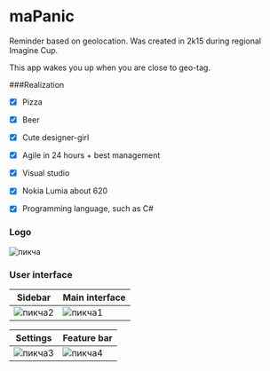 # maPanic
Reminder based on geolocation.
Was created in 2k15 during regional Imagine Cup.

This app wakes you up when you are close to geo-tag.

###Realization
- [x] Pizza
- [x] Beer
- [x] Cute designer-girl
- [x] Agile in 24 hours + best management
- [x] Visual studio
- [x] Nokia Lumia about 620
- [x] Programming language, such as C#


### Logo

![пикча](https://pp.vk.me/c837635/v837635297/254f8/Q5o7W8x34mE.jpg)

### User interface
| Sidebar  | Main interface |
| ------------- | ------------- |
| ![пикча2](https://pp.vk.me/c837635/v837635297/25508/8OjUocqat3M.jpg)  | ![пикча1](https://pp.vk.me/c837635/v837635297/25500/in5gDNKLUg8.jpg)  |

| Settings  | Feature bar |
| ------------- | ------------- |
| ![пикча3](https://pp.vk.me/c837635/v837635297/25518/orr-Lsg0Vek.jpg)  | ![пикча4](https://pp.vk.me/c837635/v837635297/25510/cPXrKcZ1h5w.jpg)  |
